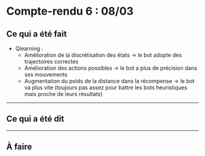 # Compte-rendu 6 : 08/03

## Ce qui a été fait

- Qlearning : 
  - Amélioration de la discrétisation des états -> le bot adopte des trajectoires correctes
  - Amélioration des actions possibles -> le bot a plus de précision dans ses mouvements
  - Augmentation du poids de la distance dans la récompense -> le bot va plus vite (toujours pas assez pour battre les bots heuristiques mais proche de leurs résultats)
---

## Ce qui a été dit


---

## À faire


